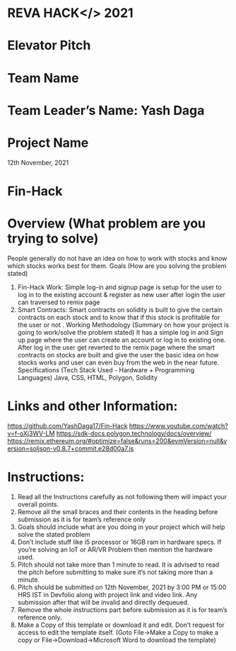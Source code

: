 # REVA HACK</> 2021
# Elevator Pitch



# Team Name
 # Team Leader’s Name: Yash Daga
# Project Name
12th November, 2021
# Fin-Hack 
# Overview (What problem are you trying to solve)

People generally do not have an idea on how to work with stocks and know which stocks works best for them. 
Goals (How are you solving the problem stated)
1.	Fin-Hack Work: Simple log-in and signup page is setup for the user to log in to the existing account & register as new user after login the user can traversed to remix page 
2.	Smart Contracts: Smart contracts on solidity is built to give the certain contracts on each stock and to know that if this stock is profitable for the user or not . 
Working Methodology (Summary on how your project is going to work/solve the problem stated)
It has a simple log in and Sign up page where the user can create an account or log in to existing one.
After log in the user get reverted to the remix page where the smart contracts on stocks are built and give the user the basic idea on how stocks works and user can even buy from the web in the near future.
Specifications (Tech Stack Used - Hardware + Programming Languages)
Java, CSS, HTML, Polygon, Solidity 

# Links and other Information:
https://github.com/YashDaga17/Fin-Hack
https://www.youtube.com/watch?v=f-oXj3WV-LM
https://sdk-docs.polygon.technology/docs/overview/
https://remix.ethereum.org/#optimize=false&runs=200&evmVersion=null&version=soljson-v0.8.7+commit.e28d00a7.js

# Instructions:
1.	Read all the Instructions carefully as not following them will impact your overall points.
2.	Remove all the small braces and their contents in the heading before submission as it is for team’s reference only
3.	Goals should include what are you doing in your project which will help solve the stated problem
3.	Don’t include stuff like i5 processor or 16GB ram in hardware specs. If you’re solving an IoT or AR/VR Problem then mention the hardware used.
4.	Pitch should not take more than 1 minute to read. It is advised to read the pitch before submitting to make sure it’s not taking more than a minute.
5.	Pitch should be submitted on 12th November, 2021 by 3:00 PM or 15:00 HRS IST in Devfolio along with project link and video link. Any submission after that will be invalid and directly dequeued.
6.	Remove the whole instructions part before submission as it is for team’s reference only.
7.	Make a Copy of this template or download it and edit. Don’t request for access to edit the template itself. (Goto File->Make a Copy to make a copy or File->Download->Microsoft Word to download the template)

